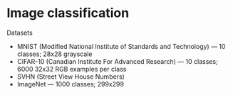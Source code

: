 # Image classification

Datasets

* MNIST (Modified National Institute of Standards and Technology) — 10 classes; 28x28 grayscale
* CIFAR-10 (Canadian Institute For Advanced Research) — 10 classes; 6000 32x32 RGB examples per class
* SVHN (Street View House Numbers)
* ImageNet — 1000 classes; 299x299
